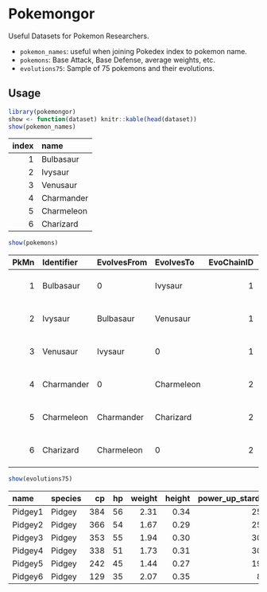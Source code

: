 
<!-- README.md is generated from README.Rmd. Please edit that file -->
Pokemongor
==========

Useful Datasets for Pokemon Researchers.

-   `pokemon_names`: useful when joining Pokedex index to pokemon name.
-   `pokemons`: Base Attack, Base Defense, average weights, etc.
-   `evolutions75`: Sample of 75 pokemons and their evolutions.

Usage
-----

``` r
library(pokemongor)
show <- function(dataset) knitr::kable(head(dataset))
show(pokemon_names)
```

|  index| name       |
|------:|:-----------|
|      1| Bulbasaur  |
|      2| Ivysaur    |
|      3| Venusaur   |
|      4| Charmander |
|      5| Charmeleon |
|      6| Charizard  |

``` r
show(pokemons)
```

|  PkMn| Identifier | EvolvesFrom | EvolvesTo  |  EvoChainID|  EvoStage| EvolutionPips |  BaseStamina|  BaseAttack|  BaseDefense| Type1 | Type2  |  BaseCaptureRate|  BaseFleeRate|  CollisionRadiusM|  CollisionHeightM|  CollisionHeadRadiusM| MovementType |  MovementTimerS|  JumpTimeS|  AttackTimerS| QuickMoves            | CinematicMoves                          |  PokemonClass|  PokedexHeightM|  PokedexWeightKg|  HeightStdDev|  WeightStdDev| CandyFamily     |  CandyToEvolve| AnimTime                                                         |
|-----:|:-----------|:------------|:-----------|-----------:|---------:|:--------------|------------:|-----------:|------------:|:------|:-------|----------------:|-------------:|-----------------:|-----------------:|---------------------:|:-------------|---------------:|----------:|-------------:|:----------------------|:----------------------------------------|-------------:|---------------:|----------------:|-------------:|-------------:|:----------------|--------------:|:-----------------------------------------------------------------|
|     1| Bulbasaur  | 0           | Ivysaur    |           1|         1| NORMAL        |           90|         126|          126| GRASS | POISON |             0.16|          0.10|              0.38|              0.65|                  0.27| JUMP         |              10|       1.15|            29| Vine Whip, Tackle     | Sludge Bomb, Seed Bomb, Power Whip      |             1|             0.7|              6.9|          0.09|          0.86| 001\_BULBASAUR  |             25| 6d56d53fdaac2a3f6d56d53f93a9ea3f0000000036ab0a403333b33fbfbbbb3f |
|     2| Ivysaur    | Bulbasaur   | Venusaur   |           1|         2| NORMAL        |          120|         156|          158| GRASS | POISON |             0.08|          0.07|              0.32|              0.64|                  0.25| JUMP         |              23|       1.50|             8| Razor Leaf, Vine Whip | Sludge Bomb, Solar Beam, Power Whip     |             1|             1.0|             13.0|          0.13|          1.63| 001\_BULBASAUR  |            100| 36ab2a40daac2a3f6d56d53f36ab0a4000000000000000406d56d53fdbdddd3f |
|     3| Venusaur   | Ivysaur     | 0          |           1|         3| NORMAL        |          160|         198|          200| GRASS | POISON |             0.04|          0.05|              0.76|              1.03|                  0.38| JUMP         |              11|       1.25|             4| Razor Leaf, Vine Whip | Sludge Bomb, Petal Blizzard, Solar Beam |             1|             2.0|            100.0|          0.25|         12.50| 001\_BULBASAUR  |              0| 6ade1d40daac2a3f6d56d53f93a9ea3f00000000fd8708400000004046440440 |
|     4| Charmander | 0           | Charmeleon |           2|         1| NORMAL        |           78|         128|          108| FIRE  | NONE   |             0.16|          0.10|              0.16|              0.47|                  0.16| JUMP         |              29|       1.25|            10| Ember, Scratch        | Flame Charge, Flame Burst, Flamethrower |             1|             0.6|              8.5|          0.08|          1.06| 004\_CHARMANDER |             25| fd870840daac2a3f6d56d53f93a9ea3f00000000fd8708406d56953fa8aaaa3f |
|     5| Charmeleon | Charmander  | Charizard  |           2|         2| NORMAL        |          116|         160|          140| FIRE  | NONE   |             0.08|          0.07|              0.26|              0.77|                  0.23| JUMP         |              23|       1.00|             8| Ember, Scratch        | Fire Punch, Flame Burst, Flamethrower   |             1|             1.1|             19.0|          0.14|          2.38| 004\_CHARMANDER |            100| 07f0ee3fdaac2a3f93a9ea3f0000c03f5655d540ca5415400000004025222240 |
|     6| Charizard  | Charmeleon  | 0          |           2|         3| NORMAL        |          156|         212|          182| FIRE  | FLYING |             0.04|          0.05|              0.41|              1.01|                  0.20| FLYING       |              11|       1.00|             4| Ember, Wing Attack    | Fire Blast, Dragon Claw, Flamethrower   |             1|             1.7|             90.5|          0.21|         11.31| 004\_CHARMANDER |              0| cdcc0c40daac2a3f6d56d53f0de05d3f5655d54000000040cdcccc3f00000040 |

``` r
show(evolutions75)
```

| name    | species |   cp|   hp|  weight|  height|  power\_up\_stardust|  power\_up\_candy| attack\_weak | attack\_weak\_type |  attack\_weak\_value| attack\_strong | attack\_strong\_type |  attack\_strong\_value|  cp\_new|  hp\_new|  weight\_new|  height\_new|  power\_up\_stardust\_new|  power\_up\_candy\_new| attack\_weak\_new | attack\_weak\_type\_new |  attack\_weak\_value\_new| attack\_strong\_new | attack\_strong\_type\_new |  attack\_strong\_value\_new| notes |
|:--------|:--------|----:|----:|-------:|-------:|--------------------:|-----------------:|:-------------|:-------------------|--------------------:|:---------------|:---------------------|----------------------:|--------:|--------:|------------:|------------:|-------------------------:|----------------------:|:------------------|:------------------------|-------------------------:|:--------------------|:--------------------------|---------------------------:|:------|
| Pidgey1 | Pidgey  |  384|   56|    2.31|    0.34|                 2500|                 2| Tackle       | Normal             |                   12| Aerial Ace     | Flying               |                     30|      694|       84|         2.60|         1.24|                      2500|                      2| Steel Wing        | Steel                   |                        15| Air Cutter          | Flying                    |                          30|       |
| Pidgey2 | Pidgey  |  366|   54|    1.67|    0.29|                 2500|                 2| Quick Attack | Normal             |                   10| Twister        | Dragon               |                     25|      669|       81|         1.93|         1.05|                      2500|                      2| Wing Attack       | Flying                  |                         9| Air Cutter          | Flying                    |                          30|       |
| Pidgey3 | Pidgey  |  353|   55|    1.94|    0.30|                 3000|                 3| Quick Attack | Normal             |                   10| Aerial Ace     | Flying               |                     30|      659|       83|         3.51|         1.11|                      3000|                      3| Wing Attack       | Flying                  |                         9| Air Cutter          | Flying                    |                          30|       |
| Pidgey4 | Pidgey  |  338|   51|    1.73|    0.31|                 3000|                 3| Tackle       | Normal             |                   12| Air Cutter     | Flying               |                     30|      640|       79|        30.00|         1.12|                      3000|                      3| Steel Wing        | Steel                   |                        15| Air Cutter          | Flying                    |                          30|       |
| Pidgey5 | Pidgey  |  242|   45|    1.44|    0.27|                 1900|                 2| Quick Attack | Normal             |                   10| Air Cutter     | Flying               |                     30|      457|       69|         1.42|         0.98|                      1900|                      2| Wing Attack       | Flying                  |                         9| Twister             | Dragon                    |                          25|       |
| Pidgey6 | Pidgey  |  129|   35|    2.07|    0.35|                  800|                 1| Quick Attack | Normal             |                   10| Air Cutter     | Flying               |                     30|      243|       52|        30.00|         1.27|                       800|                      1| Wing Attack       | Flying                  |                         9| Aerial Ace          | Flying                    |                          30|       |
